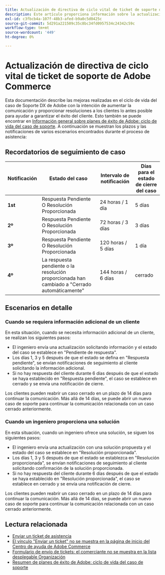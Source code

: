 ```yaml
---
title: Actualización de directiva de ciclo vital de ticket de soporte de Adobe Commerce
description: Este artículo proporciona información sobre la actualización de la directiva de ciclo vital del vale de soporte de Adobe Commerce.
exl-id: c3fbcb4a-107f-48b3-afed-b9a0c5d0425c
source-git-commit: 5d291a221509c35c8bc34fd0957534c24342c59c
workflow-type: tm+mt
source-wordcount: '449'
ht-degree: 0%

---
```


# Actualización de directiva de ciclo vital de ticket de soporte de Adobe Commerce

Esta documentación describe las mejoras realizadas en el ciclo de vida del caso de Soporte DX de Adobe con la intención de aumentar la comunicación y proporcionar resoluciones a los clientes lo antes posible para ayudar a garantizar el éxito del cliente. Esto también se puede encontrar en [Información general sobre planes de éxito de Adobe: ciclo de vida del caso de soporte](https://experienceleague.adobe.com/en/docs/support-resources/data-sheets/overview#support-case-lifecycle---coming-soon).
A continuación se muestran los plazos y las notificaciones de varios escenarios encontrados durante el proceso de asistencia:

## Recordatorios de seguimiento de caso

| Notificación | Estado del caso | Intervalo de notificación | Días para el estado de cierre del caso |
|--- |--- |--- |--- |
| **1st** | Respuesta Pendiente O Resolución Proporcionada | 24 horas / 1 día | 5 días |
| **2º** | Respuesta Pendiente O Resolución Proporcionada | 72 horas / 3 días | 3 días |
| **3º** | Respuesta Pendiente O Resolución Proporcionada | 120 horas / 5 días | 1 día |
| **4º** | La respuesta pendiente o la resolución proporcionada han cambiado a &quot;Cerrado automáticamente&quot; | 144 horas / 6 días | cerrado |

## Escenarios en detalle

### Cuando se requiera información adicional de un cliente

En esta situación, cuando se necesita información adicional de un cliente, se realizan los siguientes pasos:

* El ingeniero envía una actualización solicitando información y el estado del caso se establece en &quot;Pendiente de respuesta&quot;.
* Los días 1, 3 y 5 después de que el estado se defina en &quot;Respuesta pendiente&quot;, se envían notificaciones de seguimiento al cliente solicitando la información adicional.
* Si no hay respuesta del cliente durante 6 días después de que el estado se haya establecido en &quot;Respuesta pendiente&quot;, el caso se establece en cerrado y se envía una notificación de cierre.

Los clientes pueden reabrir un caso cerrado en un plazo de 14 días para continuar la comunicación. Más allá de 14 días, se puede abrir un nuevo caso de soporte para continuar la comunicación relacionada con un caso cerrado anteriormente.

### Cuando un ingeniero proporciona una solución

En esta situación, cuando un ingeniero ofrece una solución, se siguen los siguientes pasos:

* El ingeniero envía una actualización con una solución propuesta y el estado del caso se establece en &quot;Resolución proporcionada&quot;.
* Los días 1, 3 y 5 después de que el estado se establezca en &quot;Resolución proporcionada&quot;, se envían notificaciones de seguimiento al cliente solicitando confirmación de la solución proporcionada.
* Si no hay respuesta del cliente durante 6 días después de que el estado se haya establecido en &quot;Resolución proporcionada&quot;, el caso se establece en cerrado y se envía una notificación de cierre.

Los clientes pueden reabrir un caso cerrado en un plazo de 14 días para continuar la comunicación. Más allá de 14 días, se puede abrir un nuevo caso de soporte para continuar la comunicación relacionada con un caso cerrado anteriormente.

## Lectura relacionada

* [Enviar un ticket de asistencia](https://experienceleague.adobe.com/en/docs/commerce-knowledge-base/kb/help-center-guide/magento-help-center-user-guide#submit-ticket)
* [ El vínculo &quot;Enviar un ticket&quot; no se muestra en la página de inicio del Centro de ayuda de Adobe Commerce](https://experienceleague.adobe.com/en/docs/commerce-knowledge-base/kb/help-center-guide/magento-help-center-user-guide#no-submit-link)
* [Formulario de envío de tickets: el comerciante no se muestra en la lista desplegable Organización](https://experienceleague.adobe.com/en/docs/commerce-knowledge-base/kb/help-center-guide/magento-help-center-user-guide#merchant-not-displayed)
* [Resumen de planes de éxito de Adobe: ciclo de vida del caso de soporte](https://experienceleague.adobe.com/en/docs/support-resources/data-sheets/overview#support-case-lifecycle---coming-soon)
